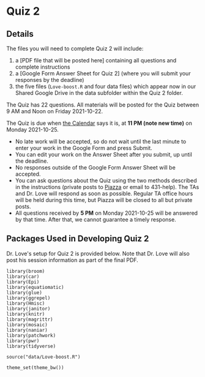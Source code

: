 # Quiz 2 

## Details

The files you will need to complete Quiz 2 will include:

1. a [PDF file that will be posted here] containing all questions and complete instructions
2. a [Google Form Answer Sheet for Quiz 2] (where you will submit your responses by the deadline)
3. the five files (`Love-boost.R` and four data files) which appear now in our Shared Google Drive in the data subfolder within the Quiz 2 folder.

The Quiz has 22 questions. All materials will be posted for the Quiz between 9 AM and Noon on Friday 2021-10-22. 

The Quiz is due when [the Calendar](https://thomaselove.github.io/431/calendar.html) says it is, at **11 PM (note new time)** on Monday 2021-10-25. 

- No late work will be accepted, so do not wait until the last minute to enter your work in the Google Form and press Submit. 
- You can edit your work on the Answer Sheet after you submit, up until the deadline. 
- No responses outside of the Google Form Answer Sheet will be accepted.
- You can ask questions about the Quiz using the two methods described in the instructions (private posts to [Piazza](https://piazza.com/case/fall2021/pqhs431) or email to 431-help). The TAs and Dr. Love will respond as soon as possible. Regular TA office hours will be held during this time, but Piazza will be closed to all but private posts.
- All questions received by **5 PM** on Monday 2021-10-25 will be answered by that time. After that, we cannot guarantee a timely response.

## Packages Used in Developing Quiz 2

Dr. Love's setup for Quiz 2 is provided below. Note that Dr. Love will also post his session information as part of the final PDF.

```
library(broom)
library(car)
library(Epi)
library(equatiomatic)
library(glue)
library(ggrepel)
library(Hmisc)
library(janitor)
library(knitr)
library(magrittr)
library(mosaic)
library(naniar)
library(patchwork)
library(pwr)
library(tidyverse)

source("data/Love-boost.R")

theme_set(theme_bw())
```
